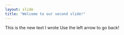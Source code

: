 ```yaml
---
layout: slide
title: "Welcome to our second slide!"
---
```

This is the new text I wrote
Use the left arrow to go back!
